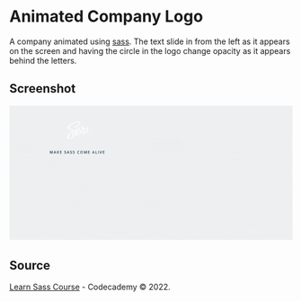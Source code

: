 # Animated Company Logo

A company animated using [sass](https://sass-lang.com/). The text slide in from the left as it appears on the screen and having the circle in the logo change opacity as it appears behind the letters.

## Screenshot

![Animated Company Logo](./assets/screenshot.gif)

## Source

[Learn Sass Course](https://www.codecademy.com/courses/learn-sass/) - Codecademy &copy; 2022.
